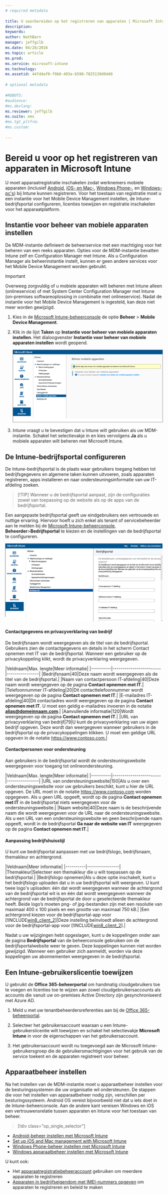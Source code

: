 ```yaml
---
# required metadata

title: U voorbereiden op het registreren van apparaten | Microsoft Intune
description:
keywords:
author: NathBarn
manager: jeffgilb
ms.date: 04/28/2016
ms.topic: article
ms.prod:
ms.service: microsoft-intune
ms.technology:
ms.assetid: 44fd4af0-f9b0-493a-b590-7825139d9d40

# optional metadata

#ROBOTS:
#audience:
#ms.devlang:
ms.reviewer: jeffgilb
ms.suite: ems
#ms.tgt_pltfrm:
#ms.custom:

---
```


# Bereid u voor op het registreren van apparaten in Microsoft Intune
U moet apparaatregistratie inschakelen zodat werknemers mobiele apparaten (inclusief [Android](set-up-android-management-with-microsoft-intune.md), [iOS- en Mac-](set-up-ios-and-mac-management-with-microsoft-intune.md), [Windows Phone-](set-up-windows-phone-management-with-microsoft-intune.md), en [Windows-pc's](set-up-windows-device-management-with-microsoft-intune.md)) bij Intune kunnen registreren. Voor het toestaan van registratie moet u een instantie voor het Mobile Device Management instellen, de Intune-bedrijfsportal configureren, licenties toewijzen en registratie inschakelen voor het apparaatplatform.

## Instantie voor beheer van mobiele apparaten instellen
De MDM-instantie definieert de beheerservice met een machtiging voor het beheren van een reeks apparaten. Opties voor de MDM-instantie bevatten Intune zelf en Configuration Manager met Intune. Als u Configuration Manager als beheerinstantie instelt, kunnen er geen andere services voor het Mobile Device Management worden gebruikt.

>[!IMPORTANT]
> Overweeg zorgvuldig of u mobiele apparaten wilt beheren met Intune alleen (onlineservice) of met System Center Configuration Manager met Intune (on-premises softwareoplossing in combinatie met onlineservice). Nadat de instantie voor het Mobile Device Management is ingesteld, kan deze niet meer worden gewijzigd.



1.  Kies in de [Microsoft Intune-beheerconsole](http://manage.microsoft.com) de optie **Beheer** &gt; **Mobile Device Management**.

2.  Klik in de lijst **Taken** op **Instantie voor beheer van mobiele apparaten instellen**. Het dialoogvenster **Instantie voor beheer van mobiele apparaten instellen** wordt geopend.

    ![Het dialoogvenster Instantie voor Mobile Device Management instellen](../media/intune-mdm-authority.png)

3.  Intune vraagt u te bevestigen dat u Intune wilt gebruiken als uw MDM-instantie. Schakel het selectievakje in en kies vervolgens **Ja** als u mobiele apparaten wilt beheren met Microsoft Intune.

## De Intune-bedrijfsportal configureren

De Intune-bedrijfsportal is de plaats waar gebruikers toegang hebben tot bedrijfsgegevens en algemene taken kunnen uitvoeren, zoals apparaten registreren, apps installeren en naar ondersteuningsinformatie van uw IT-afdeling zoeken.

> [!TIP] Wanneer u de bedrijfsportal aanpast, zijn de configuraties zowel van toepassing op de website als op de apps van de bedrijfsportal.

Een aangepaste bedrijfsportal geeft uw eindgebruikers een vertrouwde en nuttige ervaring. Hiervoor hoeft u zich enkel als tenant of servicebeheerder aan te melden bij de [Microsoft Intune-beheerconsole](https://manage.microsoft.com), **Beheerder**&gt;**Bedrijfsportal** te kiezen en de instellingen van de bedrijfsportal te configureren.

![beheerconsole-beheerder-werkruimte-comp-portalinstellingen](../media/cp_sa_cpsetup.PNG)

#### Contactgegevens en privacyverklaring van bedrijf

De bedrijfsnaam wordt weergegeven als de titel van de bedrijfsportal. Gebruikers zien de contactgegevens en details in het scherm Contact opnemen met IT van de bedrijfsportal. Wanneer een gebruiker op de privacykoppeling klikt, wordt de privacyverklaring weergegeven.

|Veldnaam|Max. lengte|Meer informatie|
    |----------|------------------------|----------------|
    |Bedrijfsnaam|40|Deze naam wordt weergegeven als de titel van de bedrijfsportal.|
    |Naam van contactpersoon IT-afdeling|40|Deze naam wordt weergegeven op de pagina **Contact opnemen met IT**.|
    |Telefoonnummer IT-afdeling|20|Dit contacttelefoonnummer wordt weergegeven op de pagina **Contact opnemen met IT**.|
    |E-mailadres IT-afdeling|40|Dit contactadres wordt weergegeven op de pagina **Contact opnemen met IT**. U moet een geldig e-mailadres invoeren in de notatie **alias@domeinnaam.com**.|
    |Aanvullende informatie|120|Wordt weergegeven op de pagina **Contact opnemen met IT**.|
    |URL van privacyverklaring van bedrijf|79|U kunt de privacyverklaring van uw eigen bedrijf opgeven. Deze wordt dan weergegeven wanneer gebruikers in de bedrijfsportal op de privacykoppelingen klikken. U moet een geldige URL opgeven in de notatie https://www.contoso.com.|

#### Contactpersonen voor ondersteuning
Aan gebruikers in de bedrijfsportal wordt de ondersteuningswebsite weergegeven voor toegang tot onlineondersteuning.

|Veldnaam|Max. lengte|Meer informatie|
    |----------|------------------------|----------------|
    |URL van ondersteuningswebsite|150|Als u over een ondersteuningswebsite voor uw gebruikers beschikt, kunt u hier de URL opgeven. De URL moet in de notatie https://www.contoso.com worden opgegeven. Als u geen URL opgeeft, wordt op de pagina **Contact opnemen met IT** in de bedrijfsportal niets weergegeven voor de ondersteuningswebsite.|
    |Naam website|40|Deze naam is de beschrijvende naam die wordt weergegeven voor de URL naar de ondersteuningswebsite. Als u een URL van een ondersteuningswebsite en geen beschrijvende naam opgeeft, wordt in de bedrijfsportal **Ga naar de website van IT** weergegeven op de pagina **Contact opnemen met IT**.|


#### Aanpassing bedrijfshuisstijl

U kunt uw bedrijfsportal aanpassen met uw bedrijfslogo, bedrijfsnaam, themakleur en achtergrond.

|Veldnaam|Meer informatie|
    |----------|----------------|
    |Themakleur|Selecteer een themakleur die u wilt toepassen op de bedrijfsportal.|
    |Bedrijfslogo opnemen|Als u deze optie inschakelt, kunt u het bedrijfslogo uploaden dat u in uw bedrijfsportal wilt weergeven. U kunt twee logo's uploaden: één dat wordt weergegeven wanneer de achtergrond van de bedrijfsportal wit is en één dat wordt weergegeven wanneer de achtergrond van de bedrijfsportal de door u geselecteerde themakleur heeft. Beide logo’s moeten png- of jpg-bestanden zijn met een resolutie van maximaal 400 x 100 pixels en een grootte van maximaal 750 kB.|
    |Een achtergrond kiezen voor de bedrijfsportal-app voor [!INCLUDE[win8_client_2](../includes/win8_client_2_md.md)]|Deze instelling beïnvloedt alleen de achtergrond voor de bedrijfsportal-app voor [!INCLUDE[win8_client_2](../includes/win8_client_2_md.md)].|


Nadat u uw wijzigingen hebt opgeslagen, kunt u de koppelingen onder aan de pagina **Bedrijfsportal** van de beheerconsole gebruiken om de bedrijfsportalwebsite weer te geven. Deze koppelingen kunnen niet worden gewijzigd. Wanneer een gebruiker zich aanmeldt, worden via deze koppelingen uw abonnementen weergegeven in de bedrijfsportal.

## Een Intune-gebruikerslicentie toewijzen

U gebruikt de **Office 365-beheerportal** om handmatig cloudgebruikers toe te voegen en licenties toe te wijzen aan zowel cloudgebruikersaccounts als accounts die vanuit uw on-premises Active Directory zijn gesynchroniseerd met Azure AD.

1.  Meld u met uw tenantbeheerdersreferenties aan bij de [Office 365-beheerportal](https://portal.office.com/Admin/Default.aspx).

2.  Selecteer het gebruikersaccount waaraan u een Intune-gebruikerslicentie wilt toewijzen en schakel het selectievakje **Microsoft Intune** in voor de eigenschappen van het gebruikersaccount.

3.  Het gebruikersaccount wordt nu toegevoegd aan de Microsoft Intune-gebruikersgroep die de gebruikersmachtigingen voor het gebruik van de service toekent en de apparaten registreert voor beheer.

## Apparaatbeheer instellen
Na het instellen van de MDM-instantie moet u apparaatbeheer instellen voor de besturingssystemen die uw organisatie wil ondersteunen. De stappen die voor het instellen van apparaatbeheer nodig zijn, verschillen per besturingssysteem. Android OS vereist bijvoorbeeld niet dat u iets doet in de Intune-beheerconsole. Aan de andere kant vereisen Windows en iOS een vertrouwensrelatie tussen apparaten en Intune voor het toestaan van beheer.

> [!div class="op_single_selector"]
- [Android-beheer instellen met Microsoft Intune](set-up-android-management-with-microsoft-intune.md)
- [Set up iOS and Mac management with Microsoft Intune](set-up-ios-and-mac-management-with-microsoft-intune.md)
- [Windows Phone-beheer instellen met Microsoft Intune](set-up-windows-phone-management-with-microsoft-intune.md)
- [Windows apparaatbeheer instellen met Microsoft Intune](set-up-windows-device-management-with-microsoft-intune.md)

U kunt ook:
 - Het [apparaatregistratiebeheeraccount](enroll-corporate-owned-devices-with-the-device-enrollment-manager-in-microsoft-intune.md) gebruiken om meerdere apparaten te registreren
 - [Apparaten in bedrijfseigendom met IMEI-nummers opgeven](specify-corporate-owned-devices-with-international-mobile-equipment-identity-imei-numbers.md) om apparaten te registreren en beleid te maken


<!--HONumber=Jun16_HO1-->


